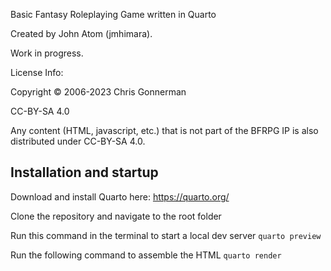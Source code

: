 Basic Fantasy Roleplaying Game written in Quarto

Created by John Atom (jmhimara).

Work in progress. 

License Info: 

Copyright © 2006-2023 Chris Gonnerman

CC-BY-SA 4.0 

Any content (HTML, javascript, etc.) that is not part of the BFRPG IP is also distributed under CC-BY-SA 4.0. 

## Installation and startup
Download and install Quarto here:
https://quarto.org/

Clone the repository and navigate to the root folder

Run this command in the terminal to start a local dev server
    `quarto preview`

Run the following command to assemble the HTML
    `quarto render`
